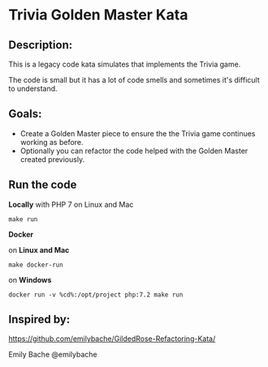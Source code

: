 # Trivia Golden Master Kata

## Description:
This is a legacy code kata simulates that implements the Trivia game.

The code is small but it has a lot of code smells and sometimes it's difficult to understand.
 
## Goals:
- Create a Golden Master piece to ensure the the Trivia game continues working as before.
- Optionally you can refactor the code helped with the Golden Master created previously.

## Run the code

**Locally** with PHP 7 on Linux and Mac

    make run
**Docker**

on **Linux and Mac**

    make docker-run

on **Windows**

    docker run -v %cd%:/opt/project php:7.2 make run

## Inspired by:
https://github.com/emilybache/GildedRose-Refactoring-Kata/

Emily Bache @emilybache
